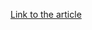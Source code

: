 [Link to the article](https://netskope.com/blog/here-comes-troublegrabber-stealing-credentials-through-discord)
